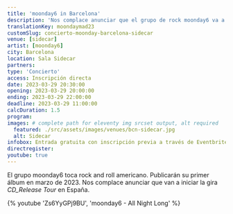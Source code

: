 ```yaml
---
title: 'moonday6 in Barcelona'
description: 'Nos complace anunciar que el grupo de rock moonday6 va a iniciar la gira CD_Release Tour en España.'
translationKey: moondaymad23
customSlug: concierto-moonday-barcelona-sidecar
venue: [sidecar]
artist: [moonday6]
city: Barcelona
location: Sala Sidecar
partners:
type: 'Concierto'
access: Inscripción directa
date: 2023-03-29 20:30:00
opening: 2023-03-29 20:00:00
ending: 2023-03-29 22:00:00
deadline: 2023-03-29 11:00:00
calcDuration: 1.5
program:
images: # complete path for eleventy img srcset output, alt required
  featured: ./src/assets/images/venues/bcn-sidecar.jpg
  alt: Sidecar
infobox: Entrada gratuita con inscripción previa a través de Eventbrite.
directregister:
youtube: true
---
```


El grupo moonday6 toca rock and roll americano. Publicarán su primer álbum en marzo de 2023. Nos complace anunciar que van a iniciar la gira _CD_Release Tour_ en España.

{% youtube 'Zs6YyGPj9BU', 'moonday6 - All Night Long' %}
